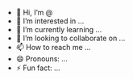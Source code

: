 - 👋 Hi, I’m @
- 👀 I’m interested in ...
- 🌱 I’m currently learning ...
- 💞️ I’m looking to collaborate on ...
- 📫 How to reach me ...
- 😄 Pronouns: ...
- ⚡ Fun fact: ...

<!---
hjvfhjf/hjvfhjf is a ✨ special ✨ repository because its `README.md` (this file) appears on your GitHub profile.
You can click the Preview link to take a look at your changes.
--->
